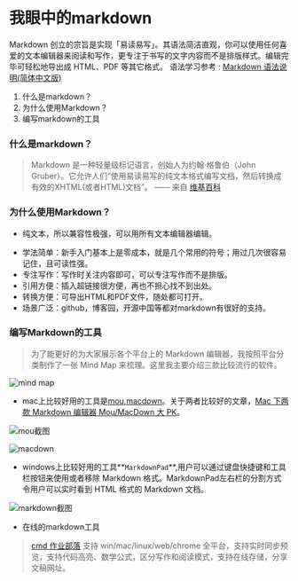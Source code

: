 # 我眼中的markdown
Markdown 创立的宗旨是实现「易读易写」。其语法简洁直观，你可以使用任何喜爱的文本编辑器来阅读和写作，更专注于书写的文字内容而不是排版样式。编辑完毕可轻松地导出成 HTML、PDF 等其它格式。
语法学习参考 : [Markdown 语法说明(简体中文版)](http://wowubuntu.com/markdown/)

1. 什么是markdown？
2. 为什么使用Markdown？
3. 编写markdown的工具


### 什么是markdown？
> Markdown 是一种轻量级标记语言，创始人为约翰·格鲁伯（John Gruber）。它允许人们“使用易读易写的纯文本格式编写文档，然后转换成有效的XHTML(或者HTML)文档”。 —— 来自 [维基百科](http://zh.wikipedia.org/zh-cn/Markdown)

### 为什么使用Markdown？
+ 纯文本，所以兼容性极强，可以用所有文本编辑器编辑。
* 学法简单：新手入门基本上是零成本，就是几个常用的符号；用过几次很容易记住，且可读性强。
* 专注写作：写作时关注内容即可，可以专注写作而不是排版。
* 引用方便：插入超链接很方便，再也不担心找不到出处。
* 转换方便：可导出HTML和PDF文件，随处都可打开。
* 场景广泛：github，博客园，开源中国等都对markdown有很好的支持。


### 编写Markdown的工具
> 为了能更好的为大家展示各个平台上的 Markdown 编辑器，我按照平台分类制作了一张 Mind Map 来梳理。这里我主要介绍三款比较流行的软件。

![mind map](http://o79aoyxqj.bkt.clouddn.com/mind_map_markdown.jpg?e=1463382913&token=M44ZEL3_F3JhOmUiTmbHO5-KPUR3duKzPM4H9uu5:jA8qNTtphvthrQsT8rK78W7DRg0)

* mac上比较好用的工具是[mou](http://25.io/mou/),[macdown](http://macdown.uranusjr.com/)。关于两者比较好的文章，[Mac 下两款 Markdown 编辑器 Mou/MacDown 大 PK](http://www.jianshu.com/p/6c157af09e84)。

![mou截图](http://o79aoyxqj.bkt.clouddn.com/mou_markdown.png?e=1463382913&token=M44ZEL3_F3JhOmUiTmbHO5-KPUR3duKzPM4H9uu5:TH8WRN065OpWagauOeDE0h4A9VI)

![macdown](http://o79aoyxqj.bkt.clouddn.com/macdown_picture.png?e=1463382912&token=M44ZEL3_F3JhOmUiTmbHO5-KPUR3duKzPM4H9uu5:sUbjKb2oHxvmLG0sQXKt6zg9Kco)

* windows上比较好用的工具**`MarkdownPad`**,用户可以通过键盘快捷键和工具栏按钮来使用或者移除 Markdown 格式。MarkdownPad左右栏的分割方式令用户可以实时看到 HTML 格式的 Markdown 文档。 

![markdown截图](http://cms.csdnimg.cn/article/201405/05/53675ce57a699.jpg)

* 在线的markdown工具

> [cmd 作业部落](https://www.zybuluo.com/mdeditor) 支持 win/mac/linux/web/chrome 全平台，支持实时同步预览，支持代码高亮、数学公式，区分写作和阅读模式，支持在线存储，分享文稿网址。



